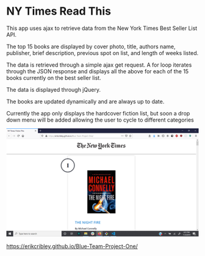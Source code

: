 # NY Times Read This

This app uses ajax to retrieve data from the New York Times Best Seller List API.  

The top 15 books are displayed by cover photo, title, authors name, publisher, brief description, previous spot on list, and length of weeks listed.

The data is retrieved through a simple ajax get request. A for loop iterates through the JSON response and displays all the above for each of the 15 books currently on the best seller list.

The data is displayed through jQuery.

The books are updated dynamically and are always up to date.

Currently the app only displays the hardcover fiction list, but soon a drop down menu will be added allowing the user to cycle to different categories

![Screenshot](/images/fictionthis.png)

https://erikcribley.github.io/Blue-Team-Project-One/
